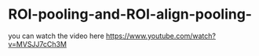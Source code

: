 # ROI-pooling-and-ROI-align-pooling-
you can watch the video here https://www.youtube.com/watch?v=MVSJJ7cCh3M
